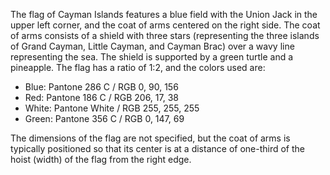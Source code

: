 The flag of Cayman Islands features a blue field with the Union Jack in the upper left corner, and the coat of arms centered on the right side. The coat of arms consists of a shield with three stars (representing the three islands of Grand Cayman, Little Cayman, and Cayman Brac) over a wavy line representing the sea. The shield is supported by a green turtle and a pineapple. The flag has a ratio of 1:2, and the colors used are:

- Blue: Pantone 286 C / RGB 0, 90, 156
- Red: Pantone 186 C / RGB 206, 17, 38
- White: Pantone White / RGB 255, 255, 255
- Green: Pantone 356 C / RGB 0, 147, 69

The dimensions of the flag are not specified, but the coat of arms is typically positioned so that its center is at a distance of one-third of the hoist (width) of the flag from the right edge.